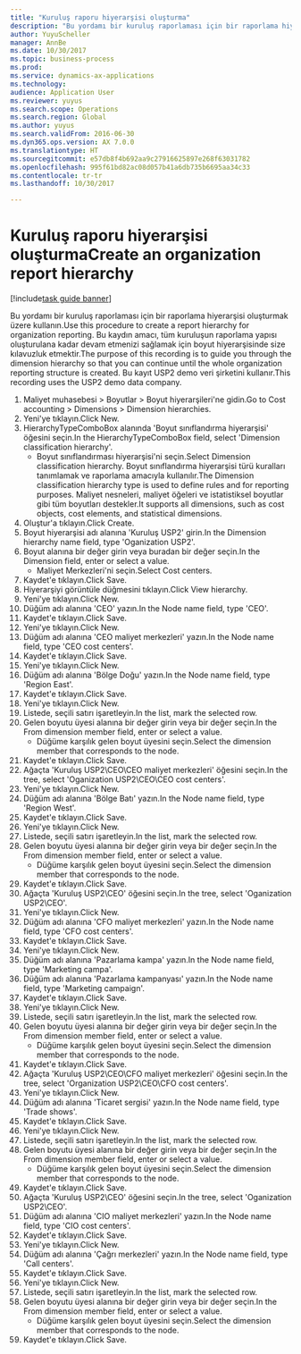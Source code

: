 ```yaml
--- 
title: "Kuruluş raporu hiyerarşisi oluşturma"
description: "Bu yordamı bir kuruluş raporlaması için bir raporlama hiyerarşisi oluşturmak üzere kullanın."
author: YuyuScheller
manager: AnnBe
ms.date: 10/30/2017
ms.topic: business-process
ms.prod: 
ms.service: dynamics-ax-applications
ms.technology: 
audience: Application User
ms.reviewer: yuyus
ms.search.scope: Operations
ms.search.region: Global
ms.author: yuyus
ms.search.validFrom: 2016-06-30
ms.dyn365.ops.version: AX 7.0.0
ms.translationtype: HT
ms.sourcegitcommit: e57db8f4b692aa9c27916625897e268f63031782
ms.openlocfilehash: 995f61bd82ac08d057b41a6db735b6695aa34c33
ms.contentlocale: tr-tr
ms.lasthandoff: 10/30/2017

---
```

# <a name="create-an-organization-report-hierarchy"></a><span data-ttu-id="c4591-103">Kuruluş raporu hiyerarşisi oluşturma</span><span class="sxs-lookup"><span data-stu-id="c4591-103">Create an organization report hierarchy</span></span>

[!include[task guide banner](../../includes/task-guide-banner.md)]

<span data-ttu-id="c4591-104">Bu yordamı bir kuruluş raporlaması için bir raporlama hiyerarşisi oluşturmak üzere kullanın.</span><span class="sxs-lookup"><span data-stu-id="c4591-104">Use this procedure to create a report hierarchy for organization reporting.</span></span> <span data-ttu-id="c4591-105">Bu kaydın amacı, tüm kuruluşun raporlama yapısı oluşturulana kadar devam etmenizi sağlamak için boyut hiyerarşisinde size kılavuzluk etmektir.</span><span class="sxs-lookup"><span data-stu-id="c4591-105">The purpose of this recording is to guide you through the dimension hierarchy so that you can continue until the whole organization reporting structure is created.</span></span> <span data-ttu-id="c4591-106">Bu kayıt USP2 demo veri şirketini kullanır.</span><span class="sxs-lookup"><span data-stu-id="c4591-106">This recording uses the USP2 demo data company.</span></span>

1. <span data-ttu-id="c4591-107">Maliyet muhasebesi > Boyutlar > Boyut hiyerarşileri'ne gidin.</span><span class="sxs-lookup"><span data-stu-id="c4591-107">Go to Cost accounting > Dimensions > Dimension hierarchies.</span></span>
2. <span data-ttu-id="c4591-108">Yeni'ye tıklayın.</span><span class="sxs-lookup"><span data-stu-id="c4591-108">Click New.</span></span>
3. <span data-ttu-id="c4591-109">HierarchyTypeComboBox alanında 'Boyut sınıflandırma hiyerarşisi' öğesini seçin.</span><span class="sxs-lookup"><span data-stu-id="c4591-109">In the HierarchyTypeComboBox field, select 'Dimension classification hierarchy'.</span></span>
    * <span data-ttu-id="c4591-110">Boyut sınıflandırması hiyerarşisi'ni seçin.</span><span class="sxs-lookup"><span data-stu-id="c4591-110">Select Dimension classification hierarchy.</span></span> <span data-ttu-id="c4591-111">Boyut sınıflandırma hiyerarşisi türü kuralları tanımlamak ve raporlama amacıyla kullanılır.</span><span class="sxs-lookup"><span data-stu-id="c4591-111">The Dimension classification hierarchy type is used to define rules and for reporting purposes.</span></span> <span data-ttu-id="c4591-112">Maliyet nesneleri, maliyet öğeleri ve istatistiksel boyutlar gibi tüm boyutları destekler.</span><span class="sxs-lookup"><span data-stu-id="c4591-112">It supports all dimensions, such as cost objects, cost elements, and statistical dimensions.</span></span>  
4. <span data-ttu-id="c4591-113">Oluştur'a tıklayın.</span><span class="sxs-lookup"><span data-stu-id="c4591-113">Click Create.</span></span>
5. <span data-ttu-id="c4591-114">Boyut hiyerarşisi adı alanına 'Kuruluş USP2' girin.</span><span class="sxs-lookup"><span data-stu-id="c4591-114">In the Dimension hierarchy name field, type 'Oganization USP2'.</span></span>
6. <span data-ttu-id="c4591-115">Boyut alanına bir değer girin veya buradan bir değer seçin.</span><span class="sxs-lookup"><span data-stu-id="c4591-115">In the Dimension field, enter or select a value.</span></span>
    * <span data-ttu-id="c4591-116">Maliyet Merkezleri'ni seçin.</span><span class="sxs-lookup"><span data-stu-id="c4591-116">Select Cost centers.</span></span>  
7. <span data-ttu-id="c4591-117">Kaydet'e tıklayın.</span><span class="sxs-lookup"><span data-stu-id="c4591-117">Click Save.</span></span>
8. <span data-ttu-id="c4591-118">Hiyerarşiyi görüntüle düğmesini tıklayın.</span><span class="sxs-lookup"><span data-stu-id="c4591-118">Click View hierarchy.</span></span>
9. <span data-ttu-id="c4591-119">Yeni'ye tıklayın.</span><span class="sxs-lookup"><span data-stu-id="c4591-119">Click New.</span></span>
10. <span data-ttu-id="c4591-120">Düğüm adı alanına 'CEO' yazın.</span><span class="sxs-lookup"><span data-stu-id="c4591-120">In the Node name field, type 'CEO'.</span></span>
11. <span data-ttu-id="c4591-121">Kaydet'e tıklayın.</span><span class="sxs-lookup"><span data-stu-id="c4591-121">Click Save.</span></span>
12. <span data-ttu-id="c4591-122">Yeni'ye tıklayın.</span><span class="sxs-lookup"><span data-stu-id="c4591-122">Click New.</span></span>
13. <span data-ttu-id="c4591-123">Düğüm adı alanına 'CEO maliyet merkezleri' yazın.</span><span class="sxs-lookup"><span data-stu-id="c4591-123">In the Node name field, type 'CEO cost centers'.</span></span>
14. <span data-ttu-id="c4591-124">Kaydet'e tıklayın.</span><span class="sxs-lookup"><span data-stu-id="c4591-124">Click Save.</span></span>
15. <span data-ttu-id="c4591-125">Yeni'ye tıklayın.</span><span class="sxs-lookup"><span data-stu-id="c4591-125">Click New.</span></span>
16. <span data-ttu-id="c4591-126">Düğüm adı alanına 'Bölge Doğu' yazın.</span><span class="sxs-lookup"><span data-stu-id="c4591-126">In the Node name field, type 'Region East'.</span></span>
17. <span data-ttu-id="c4591-127">Kaydet'e tıklayın.</span><span class="sxs-lookup"><span data-stu-id="c4591-127">Click Save.</span></span>
18. <span data-ttu-id="c4591-128">Yeni'ye tıklayın.</span><span class="sxs-lookup"><span data-stu-id="c4591-128">Click New.</span></span>
19. <span data-ttu-id="c4591-129">Listede, seçili satırı işaretleyin.</span><span class="sxs-lookup"><span data-stu-id="c4591-129">In the list, mark the selected row.</span></span>
20. <span data-ttu-id="c4591-130">Gelen boyutu üyesi alanına bir değer girin veya bir değer seçin.</span><span class="sxs-lookup"><span data-stu-id="c4591-130">In the From dimension member field, enter or select a value.</span></span>
    * <span data-ttu-id="c4591-131">Düğüme karşılık gelen boyut üyesini seçin.</span><span class="sxs-lookup"><span data-stu-id="c4591-131">Select the dimension member that corresponds to the node.</span></span>  
21. <span data-ttu-id="c4591-132">Kaydet'e tıklayın.</span><span class="sxs-lookup"><span data-stu-id="c4591-132">Click Save.</span></span>
22. <span data-ttu-id="c4591-133">Ağaçta 'Kuruluş USP2\CEO\CEO maliyet merkezleri' öğesini seçin.</span><span class="sxs-lookup"><span data-stu-id="c4591-133">In the tree, select 'Oganization USP2\CEO\CEO cost centers'.</span></span>
23. <span data-ttu-id="c4591-134">Yeni'ye tıklayın.</span><span class="sxs-lookup"><span data-stu-id="c4591-134">Click New.</span></span>
24. <span data-ttu-id="c4591-135">Düğüm adı alanına 'Bölge Batı' yazın.</span><span class="sxs-lookup"><span data-stu-id="c4591-135">In the Node name field, type 'Region West'.</span></span>
25. <span data-ttu-id="c4591-136">Kaydet'e tıklayın.</span><span class="sxs-lookup"><span data-stu-id="c4591-136">Click Save.</span></span>
26. <span data-ttu-id="c4591-137">Yeni'ye tıklayın.</span><span class="sxs-lookup"><span data-stu-id="c4591-137">Click New.</span></span>
27. <span data-ttu-id="c4591-138">Listede, seçili satırı işaretleyin.</span><span class="sxs-lookup"><span data-stu-id="c4591-138">In the list, mark the selected row.</span></span>
28. <span data-ttu-id="c4591-139">Gelen boyutu üyesi alanına bir değer girin veya bir değer seçin.</span><span class="sxs-lookup"><span data-stu-id="c4591-139">In the From dimension member field, enter or select a value.</span></span>
    * <span data-ttu-id="c4591-140">Düğüme karşılık gelen boyut üyesini seçin.</span><span class="sxs-lookup"><span data-stu-id="c4591-140">Select the dimension member that corresponds to the node.</span></span>  
29. <span data-ttu-id="c4591-141">Kaydet'e tıklayın.</span><span class="sxs-lookup"><span data-stu-id="c4591-141">Click Save.</span></span>
30. <span data-ttu-id="c4591-142">Ağaçta 'Kuruluş USP2\CEO' öğesini seçin.</span><span class="sxs-lookup"><span data-stu-id="c4591-142">In the tree, select 'Oganization USP2\CEO'.</span></span>
31. <span data-ttu-id="c4591-143">Yeni'ye tıklayın.</span><span class="sxs-lookup"><span data-stu-id="c4591-143">Click New.</span></span>
32. <span data-ttu-id="c4591-144">Düğüm adı alanına 'CFO maliyet merkezleri' yazın.</span><span class="sxs-lookup"><span data-stu-id="c4591-144">In the Node name field, type 'CFO cost centers'.</span></span>
33. <span data-ttu-id="c4591-145">Kaydet'e tıklayın.</span><span class="sxs-lookup"><span data-stu-id="c4591-145">Click Save.</span></span>
34. <span data-ttu-id="c4591-146">Yeni'ye tıklayın.</span><span class="sxs-lookup"><span data-stu-id="c4591-146">Click New.</span></span>
35. <span data-ttu-id="c4591-147">Düğüm adı alanına 'Pazarlama kampa' yazın.</span><span class="sxs-lookup"><span data-stu-id="c4591-147">In the Node name field, type 'Marketing campa'.</span></span>
36. <span data-ttu-id="c4591-148">Düğüm adı alanına 'Pazarlama kampanyası' yazın.</span><span class="sxs-lookup"><span data-stu-id="c4591-148">In the Node name field, type 'Marketing campaign'.</span></span>
37. <span data-ttu-id="c4591-149">Kaydet'e tıklayın.</span><span class="sxs-lookup"><span data-stu-id="c4591-149">Click Save.</span></span>
38. <span data-ttu-id="c4591-150">Yeni'ye tıklayın.</span><span class="sxs-lookup"><span data-stu-id="c4591-150">Click New.</span></span>
39. <span data-ttu-id="c4591-151">Listede, seçili satırı işaretleyin.</span><span class="sxs-lookup"><span data-stu-id="c4591-151">In the list, mark the selected row.</span></span>
40. <span data-ttu-id="c4591-152">Gelen boyutu üyesi alanına bir değer girin veya bir değer seçin.</span><span class="sxs-lookup"><span data-stu-id="c4591-152">In the From dimension member field, enter or select a value.</span></span>
    * <span data-ttu-id="c4591-153">Düğüme karşılık gelen boyut üyesini seçin.</span><span class="sxs-lookup"><span data-stu-id="c4591-153">Select the dimension member that corresponds to the node.</span></span>  
41. <span data-ttu-id="c4591-154">Kaydet'e tıklayın.</span><span class="sxs-lookup"><span data-stu-id="c4591-154">Click Save.</span></span>
42. <span data-ttu-id="c4591-155">Ağaçta 'Kuruluş USP2\CEO\CFO maliyet merkezleri' öğesini seçin.</span><span class="sxs-lookup"><span data-stu-id="c4591-155">In the tree, select 'Organization USP2\CEO\CFO cost centers'.</span></span>
43. <span data-ttu-id="c4591-156">Yeni'ye tıklayın.</span><span class="sxs-lookup"><span data-stu-id="c4591-156">Click New.</span></span>
44. <span data-ttu-id="c4591-157">Düğüm adı alanına 'Ticaret sergisi' yazın.</span><span class="sxs-lookup"><span data-stu-id="c4591-157">In the Node name field, type 'Trade shows'.</span></span>
45. <span data-ttu-id="c4591-158">Kaydet'e tıklayın.</span><span class="sxs-lookup"><span data-stu-id="c4591-158">Click Save.</span></span>
46. <span data-ttu-id="c4591-159">Yeni'ye tıklayın.</span><span class="sxs-lookup"><span data-stu-id="c4591-159">Click New.</span></span>
47. <span data-ttu-id="c4591-160">Listede, seçili satırı işaretleyin.</span><span class="sxs-lookup"><span data-stu-id="c4591-160">In the list, mark the selected row.</span></span>
48. <span data-ttu-id="c4591-161">Gelen boyutu üyesi alanına bir değer girin veya bir değer seçin.</span><span class="sxs-lookup"><span data-stu-id="c4591-161">In the From dimension member field, enter or select a value.</span></span>
    * <span data-ttu-id="c4591-162">Düğüme karşılık gelen boyut üyesini seçin.</span><span class="sxs-lookup"><span data-stu-id="c4591-162">Select the dimension member that corresponds to the node.</span></span>  
49. <span data-ttu-id="c4591-163">Kaydet'e tıklayın.</span><span class="sxs-lookup"><span data-stu-id="c4591-163">Click Save.</span></span>
50. <span data-ttu-id="c4591-164">Ağaçta 'Kuruluş USP2\CEO' öğesini seçin.</span><span class="sxs-lookup"><span data-stu-id="c4591-164">In the tree, select 'Oganization USP2\CEO'.</span></span>
51. <span data-ttu-id="c4591-165">Düğüm adı alanına 'CIO maliyet merkezleri' yazın.</span><span class="sxs-lookup"><span data-stu-id="c4591-165">In the Node name field, type 'CIO cost centers'.</span></span>
52. <span data-ttu-id="c4591-166">Kaydet'e tıklayın.</span><span class="sxs-lookup"><span data-stu-id="c4591-166">Click Save.</span></span>
53. <span data-ttu-id="c4591-167">Yeni'ye tıklayın.</span><span class="sxs-lookup"><span data-stu-id="c4591-167">Click New.</span></span>
54. <span data-ttu-id="c4591-168">Düğüm adı alanına 'Çağrı merkezleri' yazın.</span><span class="sxs-lookup"><span data-stu-id="c4591-168">In the Node name field, type 'Call centers'.</span></span>
55. <span data-ttu-id="c4591-169">Kaydet'e tıklayın.</span><span class="sxs-lookup"><span data-stu-id="c4591-169">Click Save.</span></span>
56. <span data-ttu-id="c4591-170">Yeni'ye tıklayın.</span><span class="sxs-lookup"><span data-stu-id="c4591-170">Click New.</span></span>
57. <span data-ttu-id="c4591-171">Listede, seçili satırı işaretleyin.</span><span class="sxs-lookup"><span data-stu-id="c4591-171">In the list, mark the selected row.</span></span>
58. <span data-ttu-id="c4591-172">Gelen boyutu üyesi alanına bir değer girin veya bir değer seçin.</span><span class="sxs-lookup"><span data-stu-id="c4591-172">In the From dimension member field, enter or select a value.</span></span>
    * <span data-ttu-id="c4591-173">Düğüme karşılık gelen boyut üyesini seçin.</span><span class="sxs-lookup"><span data-stu-id="c4591-173">Select the dimension member that corresponds to the node.</span></span>  
59. <span data-ttu-id="c4591-174">Kaydet'e tıklayın.</span><span class="sxs-lookup"><span data-stu-id="c4591-174">Click Save.</span></span>


